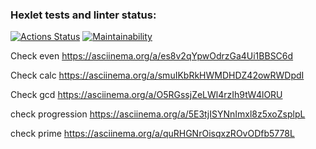### Hexlet tests and linter status:
[![Actions Status](https://github.com/ilya00310/backend-project-44/actions/workflows/hexlet-check.yml/badge.svg)](https://github.com/ilya00310/backend-project-44/actions)
[![Maintainability](https://api.codeclimate.com/v1/badges/bc2664028cbd167e0e14/maintainability)](https://codeclimate.com/github/ilya00310/backend-project-44/maintainability)   


Check even https://asciinema.org/a/es8v2qYpwOdrzGa4Ui1BBSC6d

Check calc https://asciinema.org/a/smuIKbRkHWMDHDZ42owRWDpdI 

Check gcd https://asciinema.org/a/O5RGssjZeLWl4rzIh9tW4lORU

check progression https://asciinema.org/a/5E3tjISYNnImxl8z5xoZsplpL

check prime https://asciinema.org/a/quRHGNrOisqxzROvODfb5778L